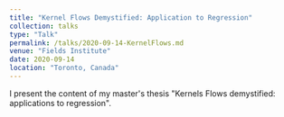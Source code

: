 ```yaml
---
title: "Kernel Flows Demystified: Application to Regression"
collection: talks
type: "Talk"
permalink: /talks/2020-09-14-KernelFlows.md
venue: "Fields Institute"
date: 2020-09-14
location: "Toronto, Canada"
---
```


I present the content of my master's thesis "Kernels Flows demystified: applications to regression".
